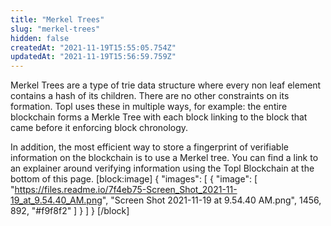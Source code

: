 ```yaml
---
title: "Merkel Trees"
slug: "merkel-trees"
hidden: false
createdAt: "2021-11-19T15:55:05.754Z"
updatedAt: "2021-11-19T15:56:59.759Z"
---
```

Merkel Trees are a type of trie data structure where every non leaf element contains a hash of its children. There are no other constraints on its formation. Topl uses these in multiple ways, for example: the entire blockchain forms a Merkle Tree with each block linking to the block that came before it enforcing block chronology.

In addition, the most efficient way to store a fingerprint of verifiable information on the blockchain is to use a Merkel tree. You can find a link to an explainer around verifying information using the Topl Blockchain at the bottom of this page. 
[block:image]
{
  "images": [
    {
      "image": [
        "https://files.readme.io/7f4eb75-Screen_Shot_2021-11-19_at_9.54.40_AM.png",
        "Screen Shot 2021-11-19 at 9.54.40 AM.png",
        1456,
        892,
        "#f9f8f2"
      ]
    }
  ]
}
[/block]
